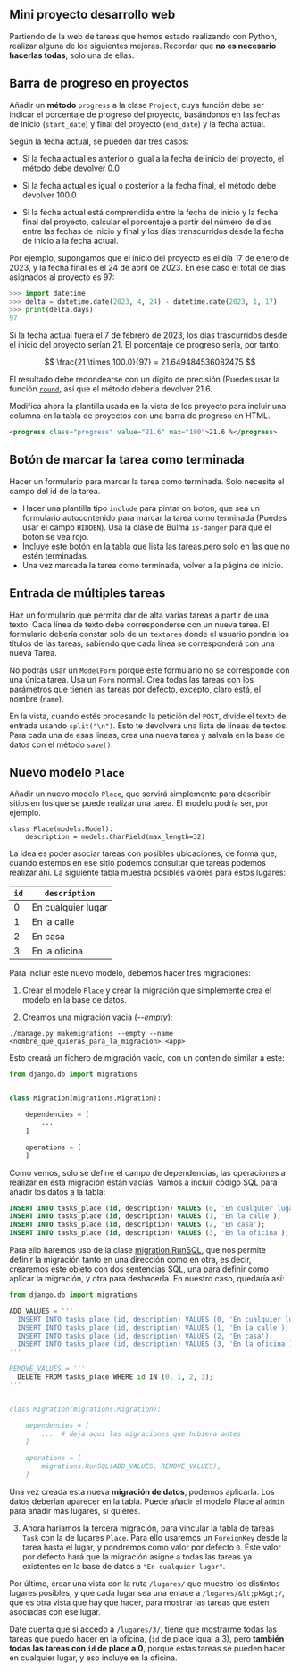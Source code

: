 ## Mini proyecto desarrollo web

Partiendo de la web de tareas que hemos estado realizando con Python, realizar
alguna de los siguientes mejoras. Recordar que **no es necesario hacerlas
todas**, solo una de ellas.

## Barra de progreso en proyectos

Añadir un **método** `progress` a la clase `Project`, cuya función debe ser
indicar el porcentaje de progreso del proyecto, basándonos en las fechas de
inicio (`start_date`) y final del proyecto (`end_date`) y la fecha actual.

Según la fecha actual, se pueden dar tres casos:

- Si la fecha actual es anterior o igual a la fecha de inicio del proyecto, el
  método debe devolver $0.0$

- Si la fecha actual es igual o posterior a la fecha final, el método debe
  devolver $100.0$

- Si la fecha actual está comprendida entre la fecha de inicio y la fecha final
  del proyecto, calcular el porcentaje a partir del número de días entre las
  fechas de inicio y final y los días transcurridos desde la fecha de inicio a
  la fecha actual.

Por ejemplo, supongamos que el inicio del proyecto es el día 17 de enero de
2023, y la fecha final es el 24 de abril de 2023. En ese caso el total de días
asignados al proyecto es $97$:

```python
>>> import datetime
>>> delta = datetime.date(2023, 4, 24) - datetime.date(2023, 1, 17)
>>> print(delta.days)
97
```

Si la fecha actual fuera el 7 de febrero de 2023, los días trascurridos desde
el inicio del proyecto serían $21$. El porcentaje de progreso sería, por tanto:

$$ \frac{21 \times 100.0}{97} = 21.649484536082475 $$

El resultado debe redondearse con un dígito de precisión (Puedes usar la
función [`round`](https://docs.python.org/es/3/library/functions.html#round), así que el método debería devolver $21.6$.

Modifica ahora la plantilla usada en la vista de los proyecto para incluir una
columna en la tabla de proyectos con una barra de progreso en HTML.

```html
<progress class="progress" value="21.6" max="100">21.6 %</progress>
```

## Botón de marcar la tarea como terminada

Hacer un formulario para marcar la tarea como terminada. Solo necesita el campo del id de la tarea.

- Hacer una plantilla tipo `include` para pintar on boton, que sea un formulario autocontenido para marcar la tarea como terminada (Puedes usar el campo `HIDDEN`).  Usa la clase de Bulma `is-danger` para que el botón se vea rojo.  
- Incluye este botón en la tabla que lista las tareas,pero solo en las que no estén terminadas.
- Una vez marcada la tarea como terminada, volver a la página de inicio.

## Entrada de múltiples tareas

Haz un formulario que permita dar de alta varias tareas a partir de una texto.
Cada línea de texto debe corresponderse con un nueva  tarea. El formulario
debería constar solo de un `textarea` donde el usuario pondría los títulos de
las tareas, sabiendo que cada línea se corresponderá con una nueva Tarea. 

No podrás usar un `ModelForm` porque este formulario no se corresponde con una
única tarea. Usa un `Form` normal. Crea todas las tareas con los parámetros que
tienen las tareas por defecto, excepto, claro está, el nombre (`name`).

En la vista, cuando estés procesando la petición del `POST`, divide el texto de
entrada usando `split("\n")`. Esto te devolverá una lista de líneas de textos.
Para cada una de esas líneas, crea una nueva tarea y salvala en la base de
datos con el método `save()`.

## Nuevo modelo `Place`

Añadir un nuevo modelo `Place`,  que servirá simplemente para describir sitios
en los que se puede realizar una tarea.  El modelo podría ser, por ejemplo.

```
class Place(models.Model):
	description = models.CharField(max_length=32)
```

La idea es poder asociar tareas con posibles ubicaciones, de forma que, cuando
estemos en ese sitio podemos consultar que tareas podemos realizar ahí. La
siguiente tabla muestra posibles valores para estos lugares:

| `id` | `description`                     |
|------|-----------------------------------|
| 0    | En cualquier lugar                |
| 1    | En la calle                       |
| 2    | En casa                           |
| 3    | En la oficina                     |

Para incluir este nuevo modelo, debemos hacer tres migraciones:

1) Crear el modelo `Place` y crear la migración que simplemente crea el modelo
en la base de datos.


2) Creamos una migración vacia (_--empty_):

```shell
./manage.py makemigrations --empty --name <nombre_que_quieras_para_la_migracion> <app>
```

Esto creará un fichero de migración vacío, con un contenido similar a este:

```python
from django.db import migrations


class Migration(migrations.Migration):

    dependencies = [
        ...
    ]

    operations = [
    ]
```

Como vemos, solo se define el campo de dependencias, las operaciones a realizar
en esta migración están vacías. Vamos a incluir código SQL para añadir los
datos a la tabla:

```sql
INSERT INTO tasks_place (id, description) VALUES (0, 'En cualquier lugar');
INSERT INTO tasks_place (id, description) VALUES (1, 'En la calle');
INSERT INTO tasks_place (id, description) VALUES (2, 'En casa');
INSERT INTO tasks_place (id, description) VALUES (3, 'En la oficina');
```

Para ello haremos uso de la clase
[migration.RunSQL](https://docs.djangoproject.com/en/1.10/ref/migration-operations/#runsql),
que nos permite definir la migración tanto en una dirección como en otra, es
decir, crearemos este objeto con dos sentencias SQL, una para definir como
aplicar la migración, y otra para deshacerla. En nuestro caso, quedaría así:

```python
from django.db import migrations

ADD_VALUES = '''
  INSERT INTO tasks_place (id, description) VALUES (0, 'En cualquier lugar');
  INSERT INTO tasks_place (id, description) VALUES (1, 'En la calle');
  INSERT INTO tasks_place (id, description) VALUES (2, 'En casa');
  INSERT INTO tasks_place (id, description) VALUES (3, 'En la oficina');'''
'''

REMOVE_VALUES = '''
  DELETE FROM tasks_place WHERE id IN (0, 1, 2, 3);
'''


class Migration(migrations.Migration):

    dependencies = [
        ...  # deja aqui las migraciones que hubiera antes
    ]

    operations = [
        migrations.RunSQL(ADD_VALUES, REMOVE_VALUES),
    ]
```

Una vez creada esta nueva **migración de datos**, podemos aplicarla. Los datos
deberían aparecer en la tabla. Puede añadir el modelo Place al `admin` para
añadir más lugares, si quieres.

3) Ahora haríamos la tercera migración, para vincular la tabla de tareas `Task`
con la de lugares `Place`. Para ello usaremos un `ForeignKey` desde la tarea
hasta el lugar, y pondremos como valor por defecto `0`. Este valor por defecto
hará que la migración asigne a todas las tareas ya existentes en la base de
datos a `"En cualquier lugar"`.

Por último, crear una vista con la ruta `/lugares/` que muestro los distintos
lugares posibles, y que cada lugar sea una enlace a `/lugares/&lt;pk&gt;/`, que es
otra vista que hay que hacer, para mostrar las tareas que esten asociadas con
ese lugar.

Date cuenta que si accedo a `/lugares/3/`, tiene que mostrarme todas las tareas
que puedo hacer en la oficina, (`id` de place iqual a $3$), pero **también todas
las tareas con `id` de place a $0$**, porque estas tareas se pueden hacer en
cualquier lugar, y eso incluye en la oficina.


